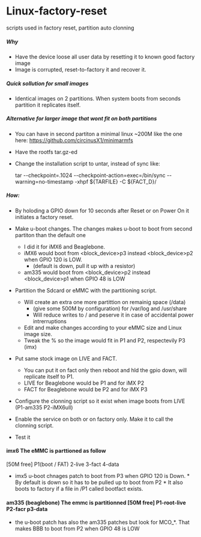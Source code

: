# Linux-factory-reset
scripts used in factory reset, partition auto clonning

##### Why
 * Have the device loose all user data by resetting it to known good factory image
 * Image is corrupted, reset-to-factory it and recover it.
 
##### Quick sollution for small images
 * Identical images on 2 partitions. When system boots from seconds partition it replicates itself. 

##### Alternative for larger image that wont fit on both partitions
 
 * You can have in second partiton a minimal linux ~200M like the one here: https://github.com/circinusX1/minimarmfs 
 * Have the rootfs tar.gz-ed
 * Change the installation script to untar, instead of sync like:
 
     tar  --checkpoint=.1024 --checkpoint-action=exec=/bin/sync  --warning=no-timestamp -xhpf ${TARFILE} -C ${FACT_D}/


##### How:
 * By holoding a GPIO down for 10 seconds after Reset or on Power On it initiates a factory reset.
 
 * Make u-boot changes. The changes makes u-boot to boot from second partiton than the default one
     * I did it for iMX6 and Beaglebone.
     * iMX6 would boot from <block_device>p3 instead <block_device>p2 when GPIO 120 is LOW. 
         * (default is down, pull it up with a resistor)
     * am335 would boot from <block_device>p2 instead <block_device>p1 when GPIO 48 is LOW
 * Partition the Sdcard or eMMC with the partitioning script.
     * Will create an extra one more partittion on remainig space (/data) 
         * (give some 500M by configuration) for /var/log and /usr/share 
         * Will reduce writes to  / and peserve it in case of accidental power intrerruptions
     * Edit and make changes according to your eMMC size and Linux image size. 
     * Tweak the % so the image would fit in P1 and P2, respectevily P3 (imx)
 * Put same stock image on LIVE and FACT. 
     * You can put it on fact only then reboot and hld the gpio down, will replicate itself to P1.
     * LIVE for Beaglebone would be P1 and for iMX P2
     * FACT for Beaglebone would be P2 and for iMX P3
 * Configure the clonning script so it exist when image boots from LIVE (P1-am335 P2-iMX6ull)
 * Enable the service on both or on factory only. Make it to call the clonning script.
 * Test it
 
 


#### imx6 The eMMC is parttioned as follow
 [50M free] P1(boot / FAT) 2-live 3-fact 4-data 
 
 * imx5 u-boot chnages patch to boot from P3 when GPIO 120 is Down. 
        * By default  is down so it has to be pulled up to boot from P2
        * It also boots to factory if a file in /P1  called bootfact exists.
    

#### am335 (beaglebone) The emmc is partitionned [50M free] P1-root-live P2-facr p3-data
 * the u-boot patch has also the am335 patches but look for MCO_*. That makes BBB to boot from P2 when GPIO 48 is LOW 
     
    
   
